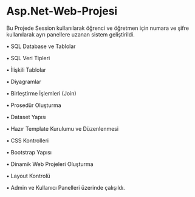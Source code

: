 # Asp.Net-Web-Projesi
 Bu Projede Session kullanılarak öğrenci ve öğretmen için numara ve şifre kullanılarak ayrı panellere uzanan sistem geliştirildi.

• SQL Database ve Tablolar

• SQL Veri Tipleri

• İlişkili Tablolar

• Diyagramlar

• Birleştirme İşlemleri (Join)

• Prosedür Oluşturma

• Dataset Yapısı

• Hazır Template Kurulumu ve Düzenlenmesi

• CSS Kontrolleri

• Bootstrap Yapısı

• Dinamik Web Projeleri Oluşturma

• Layout Kontrolü

• Admin ve Kullanıcı Panelleri üzerinde çalışıldı.

